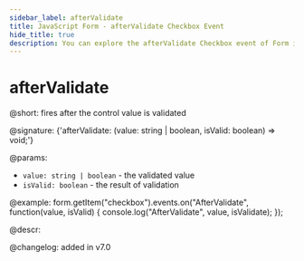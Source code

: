 ```yaml
---
sidebar_label: afterValidate
title: JavaScript Form - afterValidate Checkbox Event 
hide_title: true
description: You can explore the afterValidate Checkbox event of Form in the documentation of the DHTMLX JavaScript UI library. Browse developer guides and API reference, try out code examples and live demos, and download a free 30-day evaluation version of DHTMLX Suite 7.
---
```

 
# afterValidate

@short: fires after the control value is validated

@signature: {'afterValidate: (value: string | boolean, isValid: boolean) => void;'}

@params:
- `value: string | boolean` - the validated value
- `isValid: boolean` - the result of validation

@example:
form.getItem("checkbox").events.on("AfterValidate", function(value, isValid) {
    console.log("AfterValidate", value, isValidate);
});

@descr:

@changelog: added in v7.0
